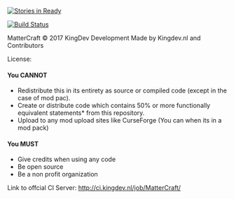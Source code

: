 [![Stories in Ready](https://badge.waffle.io/MatterCraft/MatterCraft.png?label=ready&title=Ready)](https://waffle.io/MatterCraft/MatterCraft?utm_source=badge)

[![Build Status](https://travis-ci.org/MatterCraft/MatterCraft.svg?branch=master)](https://travis-ci.org/MatterCraft/MatterCraft)

MatterCraft © 2017 KingDev Development
Made by Kingdev.nl and Contributors


License:
#### You CANNOT
- Redistribute this in its entirety as source or compiled code (except in the case of mod pac).
- Create or distribute code which contains 50% or more functionally equivalent statements* from this repository.
- Upload to any mod upload sites like CurseForge (You can when its in a mod pack)
#### You MUST
- Give credits when using any code
- Be open source
- Be a non profit organization


Link to offcial CI Server: http://ci.kingdev.nl/job/MatterCraft/

